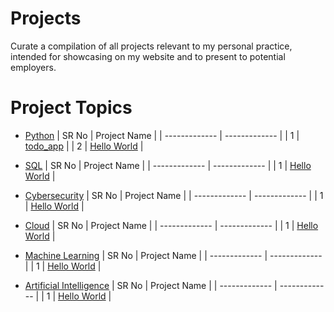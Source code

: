 # Projects

Curate a compilation of all projects relevant to my personal practice, intended for showcasing on my website and to present to potential employers.

# Project Topics

- [Python](Python)
  | SR No | Project Name |
  | ------------- | ------------- |
  | 1 | [todo_app](https://github.com/tusharbasak97/Projects/tree/main/Python/todo) |
  | 2 | [Hello World]() |

- [SQL](SQL)
  | SR No | Project Name |
  | ------------- | ------------- |
  | 1 | [Hello World]() |

- [Cybersecurity](Cybersecurity)
  | SR No | Project Name |
  | ------------- | ------------- |
  | 1 | [Hello World]() |

- [Cloud](Cloud)
  | SR No | Project Name |
  | ------------- | ------------- |
  | 1 | [Hello World]() |

- [Machine Learning](Machine%20Learning)
  | SR No | Project Name |
  | ------------- | ------------- |
  | 1 | [Hello World]() |

- [Artificial Intelligence](Artificial%20Intelligence)
  | SR No | Project Name |
  | ------------- | ------------- |
  | 1 | [Hello World]() |

<!-- ###

<div align="center">
<h3> Show some ❤️ by starring some of the repositories! </h3>
</div> -->
